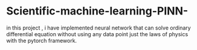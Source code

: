 # Scientific-machine-learning-PINN-
in this project , i have implemented neural network that can solve ordinary differential equation without using any data point just the laws of physics with the pytorch framework.

